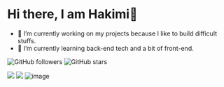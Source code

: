 # Hi there, I am Hakimi👋

<!--
**ahmadhakimi/ahmadhakimi** is a ✨ _special_ ✨ repository because its `README.md` (this file) appears on your GitHub profile.
-->

- 🔭 I’m currently working on my projects because I like to build difficult stuffs. 
- 🌱 I’m currently learning back-end tech and a bit of front-end.

![GitHub followers](https://img.shields.io/github/followers/your-username?label=Follow&style=social)
![GitHub stars](https://img.shields.io/github/stars/your-username?affiliations=OWNER%2CCOLLABORATOR&style=social)

<img src="https://img.icons8.com/color/48/000000/javascript.png"/> <img src="https://img.icons8.com/color/48/000000/python.png"/>
![image](https://github.com/user-attachments/assets/17d7af46-7704-432b-820b-8aedcb420562)

  
<!-- - 👯 I’m looking to collaborate on ... 
- 🤔 I’m looking for help with ...
- 💬 Ask me about ... 
- 📫 How to reach me: ...
- 😄 Pronouns: ...
- ⚡ Fun fact: ... -->
